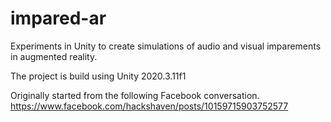 # impared-ar
Experiments in Unity to create simulations of audio and visual imparements in augmented reality.

The project is build using Unity 2020.3.11f1

Originally started from the following Facebook conversation. https://www.facebook.com/hackshaven/posts/10159715903752577

